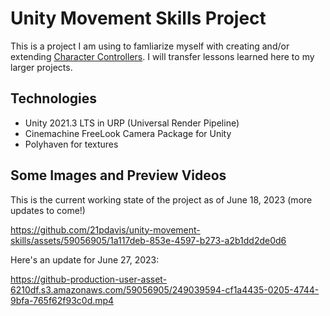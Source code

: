 # Unity Movement Skills Project
This is a project I am using to famliarize myself with creating and/or extending [Character Controllers](https://docs.unity3d.com/ScriptReference/CharacterController.html). I will transfer lessons learned here to my larger projects.

## Technologies
- Unity 2021.3 LTS in URP (Universal Render Pipeline)
- Cinemachine FreeLook Camera Package for Unity
- Polyhaven for textures

## Some Images and Preview Videos
This is the current working state of the project as of June 18, 2023 (more updates to come!)

https://github.com/21pdavis/unity-movement-skills/assets/59056905/1a117deb-853e-4597-b273-a2b1dd2de0d6

Here's an update for June 27, 2023:

https://github-production-user-asset-6210df.s3.amazonaws.com/59056905/249039594-cf1a4435-0205-4744-9bfa-765f62f93c0d.mp4
